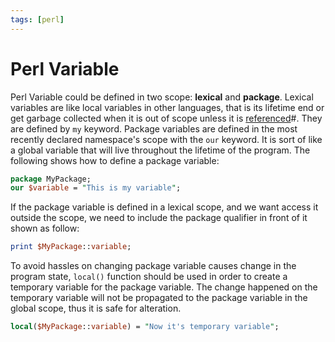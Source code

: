 ```yaml
---
tags: [perl]
---
```


# Perl Variable

Perl Variable could be defined in two scope: **lexical** and **package**.
Lexical variables are like local variables in other languages, that is its
lifetime end or get garbage collected when it is out of scope unless it is
[referenced](202207211229.md)#. They are defined by `my` keyword. Package
variables are defined in the most recently declared namespace's scope with the
`our` keyword. It is sort of like a global variable that will live throughout
the lifetime of the program. The following shows how to define a package
variable:

```perl
package MyPackage;
our $variable = "This is my variable";
```

If the package variable is defined in a lexical scope, and we want access it
outside the scope, we need to include the package qualifier in front of it shown
as follow:

```perl
print $MyPackage::variable;
```

To avoid hassles on changing package variable causes change in the program
state, `local()` function should be used in order to create a temporary variable
for the package variable. The change happened on the temporary variable will not
be propagated to the package variable in the global scope, thus it is safe for
alteration.

```perl
local($MyPackage::variable) = "Now it's temporary variable";
```

